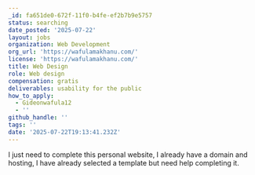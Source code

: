 ```yaml
---
_id: fa651de0-672f-11f0-b4fe-ef2b7b9e5757
status: searching
date_posted: '2025-07-22'
layout: jobs
organization: Web Development
org_url: 'https://wafulamakhanu.com/'
license: 'https://wafulamakhanu.com/'
title: Web Design
role: Web design
compensation: gratis
deliverables: usability for the public
how_to_apply:
  - Gideonwafula12
  - ''
github_handle: ''
tags: ''
date: '2025-07-22T19:13:41.232Z'
---
```

I just need to complete this personal website, I already have a domain and hosting, I have already selected a template but need help completing it.
